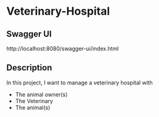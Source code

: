 # Veterinary-Hospital

## Swagger UI

http://localhost:8080/swagger-ui/index.html

## Description

In this project, I want to manage a veterinary hospital with

- The animal owner(s)
- The Veterinary
- The animal(s)
